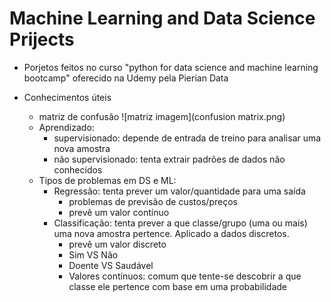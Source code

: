 # Machine Learning and Data Science Prijects

* Porjetos feitos no curso "python for data science and machine learning bootcamp" oferecido na Udemy pela Pierian Data

* Conhecimentos úteis
    * matriz de confusão
    ![matriz imagem](confusion matrix.png)
    * Aprendizado:
        * supervisionado: depende de entrada de treino para analisar uma nova amostra
        * não supervisionado: tenta extrair padrões de dados não conhecidos
    * Tipos de problemas em DS e ML:
        * Regressão: tenta prever um valor/quantidade para uma saída
            * problemas de previsão de custos/preços
            * prevê um valor contínuo
        * Classificação: tenta prever a que classe/grupo (uma ou mais) uma nova amostra pertence. Aplicado a dados discretos.
            * prevê um valor discreto
            * Sim VS Não
            * Doente VS Saudável
            * Valores contínuos: comum que tente-se descobrir a que classe ele pertence com base em uma probabilidade